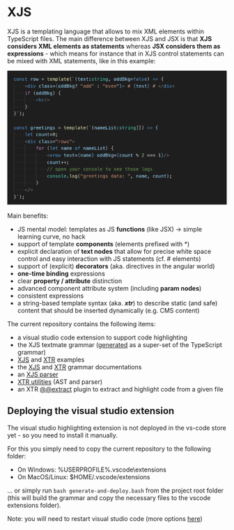 # XJS

XJS is a templating language that allows to mix XML elements within TypeScript files.
The main difference between XJS and JSX is that **XJS considers XML elements as statements** whereas **JSX considers them as expressions** - which means for instance that in XJS control statements can be mixed with XML statements, like in this example:

![loops](doc/imgs/loops.png?raw=true)

Main benefits:
- JS mental model: templates as JS **functions** (like JSX) -> simple learning curve, no hack
- support of template **components** (elements prefixed with *)
- explicit declaration of **text nodes** that allow for precise white space control and easy interaction with JS statements (cf. # elements)
- support of (explicit) **decorators** (aka. directives in the angular world)
- **one-time binding** expressions
- clear **property / attribute** distinction
- advanced component attribute system (including **param nodes**)
- consistent expressions
- a string-based template syntax (aka. ***xtr***) to describe static (and safe) content that should be inserted dynamically (e.g. CMS content)

The current repository contains the following items:
- a visual studio code extension to support code highlighting
- the XJS textmate grammar ([generated][build] as a super-set of the TypeScript grammar)
- [XJS][xjs-ex] and [XTR][xtr-ex] examples
- the [XJS][xjs-doc] and [XTR][xtr-doc] grammar documentations
- an [XJS parser][xjs-api]
- [XTR utilities][xtr-api] (AST and parser)
- an XTR [@@extract][xtr-extract] plugin to extract and highlight code from a given file

[xjs-ex]: examples/xjs-sample.ts
[xtr-ex]: examples/xtr-sample.ts
[xjs-doc]: doc/xjs.md
[xtr-doc]: doc/xtr.md
[xjs-api]: doc/xjs-api.md
[xtr-api]: doc/xtr-api.md
[xtr-extract]: doc/xtr-extract.md


## Deploying the visual studio extension

The visual studio highlighting extension is not deployed in the vs-code store yet - so you need to install it manually.

For this you simply need to copy the current repository to the following folder:
- On Windows: %USERPROFILE%\.vscode\extensions
- On MacOS/Linux: $HOME/.vscode/extensions 

... or simply run `bash generate-and-deploy.bash` from the project root folder (this will build the grammar and copy the necessary files to the vscode extensions folder).

Note: you will need to restart visual studio code (more options [here][build])

[build]: doc/build